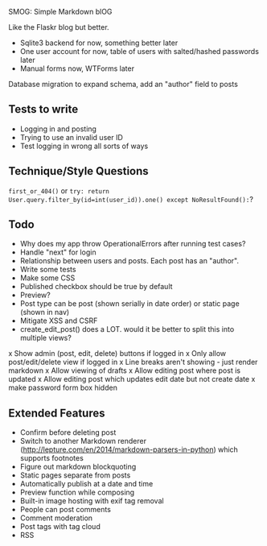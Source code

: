 SMOG: Simple Markdown blOG

Like the Flaskr blog but better.

- Sqlite3 backend for now, something better later
- One user account for now, table of users with salted/hashed passwords later
- Manual forms now, WTForms later

Database migration to expand schema, add an "author" field to posts

## Tests to write
- Logging in and posting
- Trying to use an invalid user ID
- Test logging in wrong all sorts of ways

## Technique/Style Questions
`first_or_404()` or `try: return User.query.filter_by(id=int(user_id)).one() except NoResultFound():`?

## Todo
- Why does my app throw OperationalErrors after running test cases?
- Handle "next" for login
- Relationship between users and posts. Each post has an "author".
- Write some tests
- Make some CSS
- Published checkbox should be true by default
- Preview?
- Post type can be post (shown serially in date order) or static page (shown in nav)
- Mitigate XSS and CSRF
- create_edit_post() does a LOT. would it be better to split this into multiple views?

x Show admin (post, edit, delete) buttons if logged in
x Only allow post/edit/delete view if logged in
x Line breaks aren't showing - just render markdown
x Allow viewing of drafts
x Allow editing post where post is updated
x Allow editing post which updates edit date but not create date
x make password form box hidden

## Extended Features
- Confirm before deleting post
- Switch to another Markdown renderer (http://lepture.com/en/2014/markdown-parsers-in-python) which supports footnotes
- Figure out markdown blockquoting
- Static pages separate from posts
- Automatically publish at a date and time
- Preview function while composing
- Built-in image hosting with exif tag removal
- People can post comments
- Comment moderation
- Post tags with tag cloud
- RSS